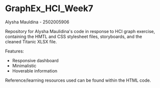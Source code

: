 # GraphEx_HCI_Week7

Alysha Mauldina - 2502005906

Repository for Alysha Maulidina's code in response to HCI graph exercise, containing the HMTL and CSS stylesheet files, storyboards, and the cleaned Titanic XLSX file.

Features: 
  - Responsive dashboard
  - Minimalistic
  - Hoverable information
 
Reference/learning resources used can be found within the HTML code.
